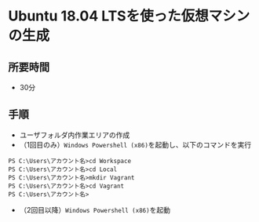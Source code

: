 # Ubuntu 18.04 LTSを使った仮想マシンの生成

## 所要時間

- 30分

## 手順

- ユーザフォルダ内作業エリアの作成
- （1回目のみ）`Windows Powershell (x86)`を起動し、以下のコマンドを実行
```
PS C:\Users\アカウント名>cd Workspace
PS C:\Users\アカウント名>cd Local
PS C:\Users\アカウント名>mkdir Vagrant
PS C:\Users\アカウント名>cd Vagrant
PS C:\Users\アカウント名>
```

- （2回目以降）`Windows Powershell (x86)`を起動
